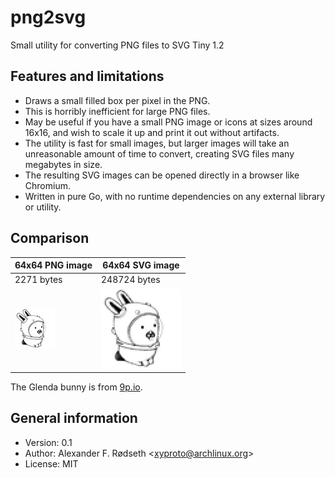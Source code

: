 # png2svg

Small utility for converting PNG files to SVG Tiny 1.2

## Features and limitations

* Draws a small filled box per pixel in the PNG.
* This is horribly inefficient for large PNG files.
* May be useful if you have a small PNG image or icons at sizes around 16x16, and wish to scale it up and print it out without artifacts.
* The utility is fast for small images, but larger images will take an unreasonable amount of time to convert, creating SVG files many megabytes in size.
* The resulting SVG images can be opened directly in a browser like Chromium.
* Written in pure Go, with no runtime dependencies on any external library or utility.

## Comparison

| 64x64 PNG image      | 64x64 SVG image      |
| -------------------- | -------------------- |
| 2271 bytes           | 248724 bytes         |
| ![png](img/acme.png) | ![png](img/acme.svg) |

The Glenda bunny is from [9p.io](https://9p.io/plan9/glenda.html).

## General information

* Version: 0.1
* Author: Alexander F. Rødseth &lt;xyproto@archlinux.org&gt;
* License: MIT
